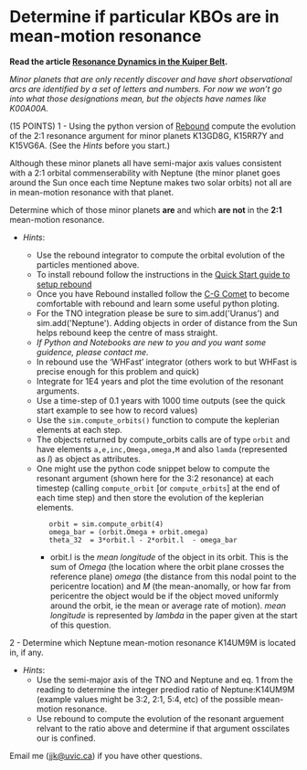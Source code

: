 # Determine if particular KBOs are in mean-motion resonance

**Read the article [Resonance Dynamics in the Kuiper Belt](RePrintVersion.pdf).** 

*Minor planets that are only recently discover and have short observational arcs are identified by a set of letters and numbers. For now we won’t go into what those designations mean, but the objects have names like K00A00A.*
 
(15 POINTS) 1 - Using the python version of [Rebound](https://rebound.readthedocs.io/en/latest/index.html) compute the evolution of the 2:1 resonance argument 
for minor planets K13GD8G, K15RR7Y and K15VG6A.   (See the *Hints* before you start.)

Although these minor planets all have semi-major axis values consistent with a 2:1 orbital commenserability with Neptune (the minor planet goes around the Sun once each time Neptune makes two solar orbits) not all are in mean-motion resonance with that planet.  

Determine which of those minor planets **are** and which **are not** in the **2:1** mean-motion resonance. 

 - *Hints*:  

   - Use the rebound integrator to compute the orbital evolution of the particles mentioned above. 
   - To install rebound follow the instructions in the [Quick Start guide to setup rebound](https://rebound.readthedocs.io/en/latest/python_quickstart.html)
   - Once you have Rebound installed follow the [C-G Comet](https://rebound.readthedocs.io/en/latest/ipython/Churyumov-Gerasimenko.html) to become comfortable with rebound and learn some useful python ploting.
   - For the TNO integration please be sure to sim.add('Uranus') and sim.add('Neptune').   Adding objects in order of distance from the Sun helps rebound keep the centre of mass straight.
   - *If Python and Notebooks are new to you and you want some guidence, please contact me.*
   - In rebound use the ‘WHFast’ integrator (others work to but WHFast is precise enough for this problem and quick)
   - Integrate for 1E4 years and plot the time evolution of the resonant arguments.
   - Use a time-step of 0.1 years with 1000 time outputs  (see the quick start example to see how to record values)
   - Use the `sim.compute_orbits()` function to compute the keplerian elements at each step.
   - The objects returned by compute_orbits calls are of type `orbit` and have elements `a,e,inc,Omega,omega,M` and also `lamda` (represented as *l*) as object as attributes.
   - One might use the python code snippet below to compute the resonant argument (shown here for the 3:2 resonance) at each timestep (calling `compute_orbit` [or `compute_orbits`] at the end of each time step) and then store the evolution of the keplerian elements. 
     ```
        orbit = sim.compute_orbit(4)
        omega_bar = (orbit.Omega + orbit.omega)
        theta_32  = 3*orbit.l - 2*orbit.l  - omega_bar
     ```
     - orbit.l is the *mean longitude* of the object in its orbit.  This is the sum of *Omega* (the location where the orbit plane crosses the reference plane) *omega* (the distance from this nodal point to the pericentre location) and *M* (the mean-anomally, or how far from pericentre the object would be if the object moved uniformly around the orbit, ie the mean or average rate of motion).  *mean longitude* is represented by *lambda* in the paper given at the start of this question.
     
     
2 - Determine which Neptune mean-motion resonance K14UM9M is located in, if any.

- *Hints*: 
   - Use the semi-major axis of the TNO and Neptune and eq. 1 from the reading to determine the integer prediod ratio of Neptune:K14UM9M (example values might be 3:2, 2:1, 5:4, etc) of the possible mean-motion resonance.
   - Use rebound to compute the evolution of the resonant arguement relvant to the ratio above and determine if that argument osscilates our is confined.
   


Email me (jjk@uvic.ca) if you have other questions. 
